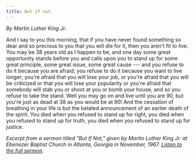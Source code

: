```yaml
---
title: But if not
---
```


_By Martin Luther King Jr._

And I say to you this morning, that if you have never found something so dear and so precious to you that you will die for it, then you aren't fit to live. You may be 38 years old as I happen to be, and one day some great opportunity stands before you and calls upon you to stand up for some great principle, some great issue, some great cause --- and you refuse to do it because you are afraid; you refuse to do it because you want to live longer; you're afraid that you will lose your job, or you're afraid that you will be criticized or that you will lose your popularity or you're afraid that somebody will stab you or shoot at you or bomb your house, and so you refuse to take the stand. Well you may go on and live until you are 90, but you're just as dead at 38 as you would be at 90! And the cessation of breathing in your life is but the belated announcement of an earlier death of the spirit. You died when you refused to stand up for right, you died when you refused to stand up for truth, you died when you refused to stand up for justice.

_Excerpt from a sermon titled "But If Not," given by Martin Luther King Jr. at Ebenezer Baptist Church in Atlanta, Georgia in November, 1967. [Listen to the full sermon](https://archive.org/details/MlkButIfNot)._
